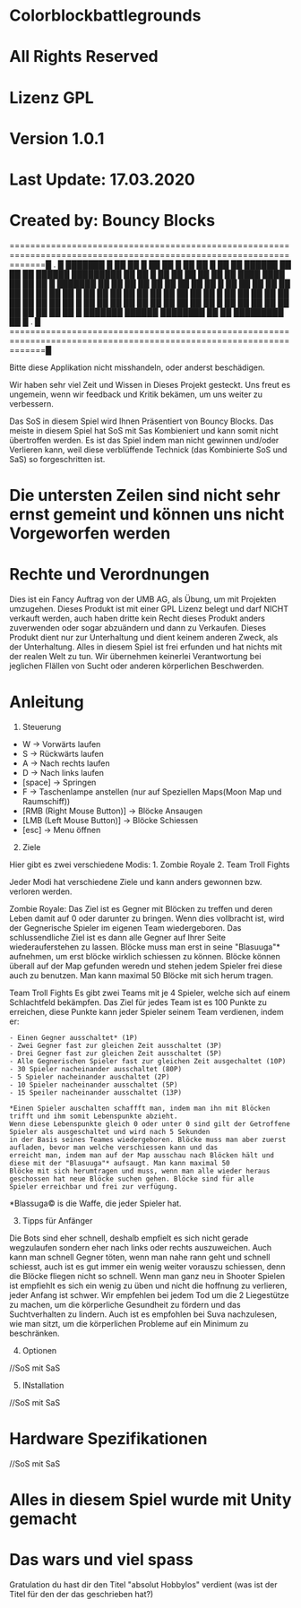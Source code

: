 # Colorblockbattlegrounds
# All Rights Reserved
# Lizenz GPL
# Version 1.0.1
# Last Update: 17.03.2020
# Created by: Bouncy Blocks

===================================================================================================================█
.                                                                                                                  █
███████                                                                                                            █
██     ██                                                                                                          █
██       ██                                                                                                        █
██         ██                                                                                                      █
██       ██           ██████          ██          ██    ██  ██████                █████████     ██          ██     █
██     ██           ██      ██        ██          ██    ████      ████          ██                ██      ██       █
███████           ██          ██      ██          ██    ██          ██        ██                    ██  ██         █
██     ██       ██              ██    ██          ██    ██          ██      ██                        ██           █
██       ██     ██              ██    ██          ██    ██          ██      ██                       ██            █
██         ██   ██              ██    ██          ██    ██          ██      ██                      ██             █
██       ██       ██          ██      ██          ██    ██          ██        ██                   ██              █
██     ██           ██      ██          ██      ██      ██          ██          ██                ██               █
███████               ██████              ████████      ██          ██            █████████      ██                █
.                                                                                                                  █
===================================================================================================================█

Bitte diese Applikation nicht misshandeln, oder anderst beschädigen. 

Wir haben sehr viel Zeit und Wissen in Dieses Projekt gesteckt.
Uns freut es ungemein, wenn wir feedback und Kritik bekämen, um uns weiter zu verbessern.

Das SoS in diesem Spiel wird Ihnen Präsentiert von Bouncy Blocks.
Das meiste in diesem Spiel hat SoS mit Sas Kombieniert und kann somit nicht übertroffen werden.
Es ist das Spiel indem man nicht gewinnen und/oder Verlieren kann, weil diese verblüffende Technick (das Kombinierte SoS und SaS) so forgeschritten ist.

# Die untersten Zeilen sind nicht sehr ernst gemeint und können uns nicht Vorgeworfen werden

# Rechte und Verordnungen
Dies ist ein Fancy Auftrag von der UMB AG, als Übung, um mit Projekten umzugehen. Dieses Produkt ist mit einer GPL Lizenz belegt und darf NICHT verkauft werden,
auch haben dritte kein Recht dieses Produkt anders zuverwenden oder sogar abzuändern und dann zu Verkaufen. Dieses Produkt dient nur zur Unterhaltung und dient
keinem anderen Zweck, als der Unterhaltung. Alles in diesem Spiel ist frei erfunden und hat nichts mit der realen Welt zu tun. Wir übernehmen keinerlei Verantwortung bei jeglichen Flällen von Sucht oder anderen körperlichen Beschwerden.

# Anleitung

1. Steuerung

- W                          -> Vorwärts laufen
- S                          -> Rückwärts laufen 
- A                          -> Nach rechts laufen
- D                          -> Nach links laufen
- [space]                    -> Springen
- F                          -> Taschenlampe anstellen (nur auf Speziellen Maps(Moon Map und Raumschiff))
- [RMB (Right Mouse Button)] -> Blöcke Ansaugen
- [LMB (Left Mouse Button)]  -> Blöcke Schiessen
- [esc]                      -> Menu öffnen

2. Ziele

Hier gibt es zwei verschiedene Modis:
    1. Zombie Royale
    2. Team Troll Fights

Jeder Modi hat verschiedene Ziele und kann anders gewonnen bzw. verloren werden.

Zombie Royale:
    Das Ziel ist es Gegner mit Blöcken zu treffen und deren Leben damit auf 0 oder darunter zu bringen.
    Wenn dies vollbracht ist, wird der Gegnerische Spieler im eigenen Team wiedergeboren.
    Das schlussendliche Ziel ist es dann alle Gegner auf Ihrer Seite wiederauferstehen zu lassen.
    Blöcke muss man erst in seine "Blasuuga"* aufnehmen, um erst blöcke wirklich schiessen zu können.
    Blöcke können überall auf der Map gefunden weredn und stehen jedem Spieler frei diese auch zu benutzen.
    Man kann maximal 50 Blöcke mit sich herum tragen.

Team Troll Fights
    Es gibt zwei Teams mit je 4 Spieler, welche sich auf einem Schlachtfeld bekämpfen.
    Das Ziel für jedes Team ist es 100 Punkte zu erreichen, diese Punkte kann jeder Spieler seinem Team verdienen, indem er:

    - Einen Gegner ausschaltet* (1P)
    - Zwei Gegner fast zur gleichen Zeit ausschaltet (3P)
    - Drei Gegner fast zur gleichen Zeit ausschaltet (5P)
    - Alle Gegnerischen Spieler fast zur gleichen Zeit ausgechaltet (10P)
    - 30 Spieler nacheinander ausschaltet (80P)
    - 5 Spieler nacheinander auschaltet (2P)
    - 10 Spieler nacheinander ausschaltet (5P)
    - 15 Speiler nacheinander ausschaltet (13P)
    
    *Einen Spieler auschalten schaffft man, indem man ihn mit Blöcken trifft und ihm somit Lebenspunkte abzieht.
    Wenn diese Lebenspunkte gleich 0 oder unter 0 sind gilt der Getroffene Spieler als ausgeschaltet und wird nach 5 Sekunden
    in der Basis seines Teames wiedergeboren. Blöcke muss man aber zuerst aufladen, bevor man welche verschiessen kann und das
    erreicht man, indem man auf der Map ausschau nach Blöcken hält und diese mit der "Blasuuga"* aufsaugt. Man kann maximal 50
    Blöcke mit sich herumtragen und muss, wenn man alle wieder heraus geschossen hat neue Blöcke suchen gehen. Blöcke sind für alle
    Spieler erreichbar und frei zur verfügung.

*Blassuga© is die Waffe, die jeder Spieler hat.

3. Tipps für Anfänger

Die Bots sind eher schnell, deshalb empfielt es sich nicht gerade wegzulaufen sondern eher nach links oder rechts auszuweichen.
Auch kann man schnell Gegner töten, wenn man nahe rann geht und schnell schiesst, auch ist es gut immer ein wenig weiter vorauszu schiessen, denn die Blöcke fliegen nicht so schnell.
Wenn man ganz neu in Shooter Spielen ist empfiehlt es sich ein wenig zu üben und nicht die hoffnung zu verlieren, jeder Anfang ist schwer.
Wir empfehlen bei jedem Tod um die 2 Liegestütze zu machen, um die körperliche Gesundheit zu fördern und das Suchtverhalten zu lindern. Auch ist es empfohlen bei Suva nachzulesen, wie man sitzt, um die körperlichen Probleme auf ein Minimum zu beschränken.

4. Optionen

//SoS mit SaS

5. INstallation

//SoS mit SaS

# Hardware Spezifikationen

//SoS mit SaS

# Alles in diesem Spiel wurde mit Unity gemacht
# Das wars und viel spass

Gratulation du hast dir den Titel "absolut Hobbylos" verdient (was ist der Titel für den der das geschrieben hat?)